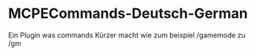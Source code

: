# MCPECommands-Deutsch-German
Ein Plugin was commands Kürzer macht wie zum beispiel /gamemode zu /gm
